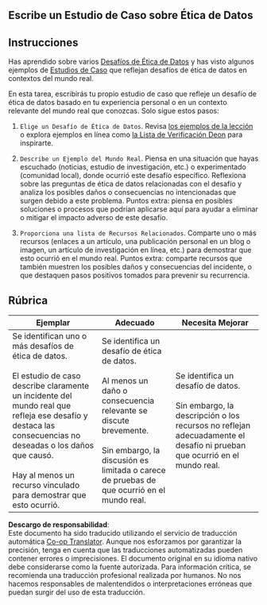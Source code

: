 <!--
CO_OP_TRANSLATOR_METADATA:
{
  "original_hash": "b588c0fc73014f52520c666efc3e0cc3",
  "translation_date": "2025-08-23T23:52:48+00:00",
  "source_file": "1-Introduction/02-ethics/assignment.md",
  "language_code": "es"
}
-->
## Escribe un Estudio de Caso sobre Ética de Datos

## Instrucciones

Has aprendido sobre varios [Desafíos de Ética de Datos](README.md#2-ethics-challenges) y has visto algunos ejemplos de [Estudios de Caso](README.md#3-case-studies) que reflejan desafíos de ética de datos en contextos del mundo real.

En esta tarea, escribirás tu propio estudio de caso que refleje un desafío de ética de datos basado en tu experiencia personal o en un contexto relevante del mundo real que conozcas. Solo sigue estos pasos:

1. `Elige un Desafío de Ética de Datos`. Revisa [los ejemplos de la lección](README.md#2-ethics-challenges) o explora ejemplos en línea como [la Lista de Verificación Deon](https://deon.drivendata.org/examples/) para inspirarte.

2. `Describe un Ejemplo del Mundo Real`. Piensa en una situación que hayas escuchado (noticias, estudio de investigación, etc.) o experimentado (comunidad local), donde ocurrió este desafío específico. Reflexiona sobre las preguntas de ética de datos relacionadas con el desafío y analiza los posibles daños o consecuencias no intencionadas que surgen debido a este problema. Puntos extra: piensa en posibles soluciones o procesos que podrían aplicarse aquí para ayudar a eliminar o mitigar el impacto adverso de este desafío.

3. `Proporciona una lista de Recursos Relacionados`. Comparte uno o más recursos (enlaces a un artículo, una publicación personal en un blog o imagen, un artículo de investigación en línea, etc.) para demostrar que esto ocurrió en el mundo real. Puntos extra: comparte recursos que también muestren los posibles daños y consecuencias del incidente, o que destaquen pasos positivos tomados para prevenir su recurrencia.



## Rúbrica

Ejemplar | Adecuado | Necesita Mejorar
--- | --- | -- |
Se identifican uno o más desafíos de ética de datos. <br/> <br/> El estudio de caso describe claramente un incidente del mundo real que refleja ese desafío y destaca las consecuencias no deseadas o los daños que causó. <br/><br/> Hay al menos un recurso vinculado para demostrar que esto ocurrió. | Se identifica un desafío de ética de datos. <br/><br/> Al menos un daño o consecuencia relevante se discute brevemente. <br/><br/> Sin embargo, la discusión es limitada o carece de pruebas de que ocurrió en el mundo real. | Se identifica un desafío de datos. <br/><br/> Sin embargo, la descripción o los recursos no reflejan adecuadamente el desafío ni prueban que ocurrió en el mundo real. |

**Descargo de responsabilidad**:  
Este documento ha sido traducido utilizando el servicio de traducción automática [Co-op Translator](https://github.com/Azure/co-op-translator). Aunque nos esforzamos por garantizar la precisión, tenga en cuenta que las traducciones automatizadas pueden contener errores o imprecisiones. El documento original en su idioma nativo debe considerarse como la fuente autorizada. Para información crítica, se recomienda una traducción profesional realizada por humanos. No nos hacemos responsables de malentendidos o interpretaciones erróneas que puedan surgir del uso de esta traducción.